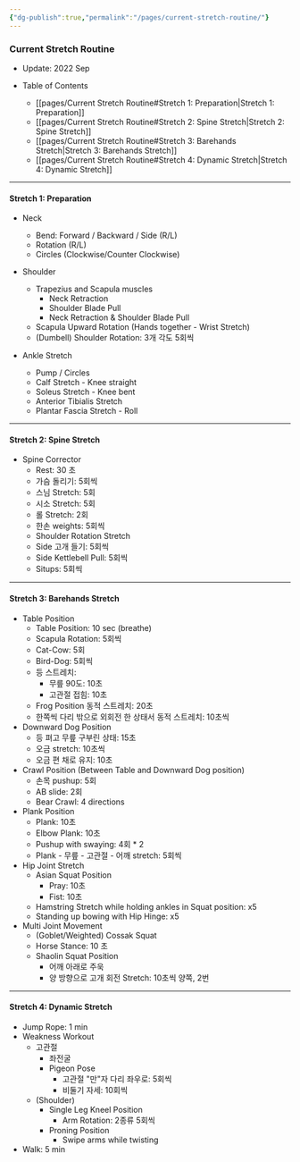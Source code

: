 ```yaml
---
{"dg-publish":true,"permalink":"/pages/current-stretch-routine/"}
---
```




### Current Stretch Routine
- Update: 2022 Sep

- Table of Contents
	- [[pages/Current Stretch Routine#Stretch 1: Preparation|Stretch 1: Preparation]]
	- [[pages/Current Stretch Routine#Stretch 2: Spine Stretch|Stretch 2: Spine Stretch]]
	- [[pages/Current Stretch Routine#Stretch 3: Barehands Stretch|Stretch 3: Barehands Stretch]]
	- [[pages/Current Stretch Routine#Stretch 4: Dynamic Stretch|Stretch 4: Dynamic Stretch]]
	
<div style="page-break-after: always;"></div>


---



#### Stretch 1: Preparation 

- Neck
	- Bend: Forward / Backward / Side (R/L)
	- Rotation (R/L)
	- Circles (Clockwise/Counter Clockwise)
- Shoulder
	- Trapezius and Scapula muscles
		- Neck Retraction
		- Shoulder Blade Pull
		- Neck Retraction & Shoulder Blade Pull
	- Scapula Upward Rotation (Hands together - Wrist Stretch)
	- (Dumbell) Shoulder Rotation: 3개 각도 5회씩


- Ankle Stretch
	- Pump / Circles 
	- Calf Stretch - Knee straight
	- Soleus Stretch - Knee bent
	- Anterior Tibialis Stretch 
	- Plantar Fascia Stretch - Roll


<div style="page-break-after: always;"></div>

---


#### Stretch 2: Spine Stretch
- Spine Corrector
	- Rest: 30 초
	- 가슴 돌리기: 5회씩
	- 스님 Stretch: 5회
	- 시소 Stretch: 5회
	- 롤 Stretch: 2회
	- 한손 weights: 5회씩
	- Shoulder Rotation Stretch
	- Side 고개 들기: 5회씩
	- Side Kettlebell Pull: 5회씩
	- Situps: 5회씩


<div style="page-break-after: always;"></div>


---


 #### Stretch 3: Barehands Stretch

- Table Position
	- Table Position: 10 sec (breathe)
	- Scapula Rotation: 5회씩
	- Cat-Cow: 5회
	- Bird-Dog: 5회씩
	- 등 스트레치:
		- 무릎 90도: 10초
		- 고관절 접힘: 10초 
	- Frog Position 동적 스트레치: 20초
	- 한쪽씩 다리 밖으로 외회전 한 상태서 동적 스트레치: 10초씩
- Downward Dog Position 
	- 등 펴고 무릎 구부린 상태: 15초
	- 오금 stretch: 10초씩
	- 오금 편 채로 유지: 10초
- Crawl Position (Between Table and Downward Dog position)
	- 손목 pushup: 5회
	- AB slide: 2회
	- Bear Crawl: 4 directions
- Plank Position
	- Plank: 10초
	- Elbow Plank: 10초
	- Pushup with swaying: 4회 * 2
	- Plank - 무릎 - 고관절 - 어깨 stretch: 5회씩
- Hip Joint Stretch
	- Asian Squat Position
		- Pray: 10초
		- Fist: 10초
	- Hamstring Stretch while holding ankles in Squat position: x5
	- Standing up bowing with Hip Hinge: x5
- Multi Joint Movement
	- (Goblet/Weighted) Cossak Squat
	- Horse Stance: 10 초
	- Shaolin Squat Position
		- 어깨 아래로 주욱
		- 양 방향으로 고개 회전 Stretch: 10초씩 양쪽, 2번

<div style="page-break-after: always;"></div>

---


#### Stretch 4: Dynamic Stretch
- Jump Rope: 1 min
- Weakness Workout
	- 고관절
		- 좌전굴
		- Pigeon Pose
			- 고관절 "만"자 다리 좌우로: 5회씩
			- 비둘기 자세: 10회씩
	- (Shoulder)
		- Single Leg Kneel Position
			- Arm Rotation: 2종류 5회씩
		- Proning Position
			- Swipe arms while twisting
- Walk: 5 min